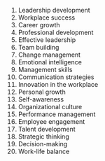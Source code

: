 1. Leadership development
2. Workplace success
3. Career growth
4. Professional development
5. Effective leadership
6. Team building
7. Change management
8. Emotional intelligence
9. Management skills
10. Communication strategies
11. Innovation in the workplace
12. Personal growth
13. Self-awareness
14. Organizational culture
15. Performance management
16. Employee engagement
17. Talent development
18. Strategic thinking
19. Decision-making
20. Work-life balance
